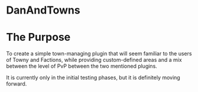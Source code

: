 DanAndTowns
===========

The Purpose
===========

To create a simple town-managing plugin that will seem familiar to the users of
Towny and Factions, while providing custom-defined areas and a mix between the level
of PvP between the two mentioned plugins.

It is currently only in the initial testing phases, but it is definitely moving forward.
